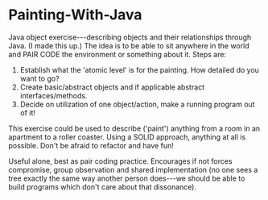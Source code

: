 # Painting-With-Java
Java object exercise---describing objects and their relationships through Java. (I made this up.)
The idea is to be able to sit anywhere in the world and PAIR CODE the environment or something about it.
Steps are:

1. Establish what the 'atomic level' is for the painting. How detailed do you want to go?
2. Create basic/abstract objects and if applicable abstract interfaces/methods.
3. Decide on utilization of one object/action, make a running program out of it!

This exercise could be used to describe ('paint') anything from a room in an apartment to a roller coaster.
Using a SOLID approach, anything at all is possible. Don't be afraid to refactor and have fun!

Useful alone, best as pair coding practice. Encourages if not forces compromise, group observation and shared implementation (no one sees a tree exactly the same way another person does---we should be able to build programs which don't care about that dissonance).


